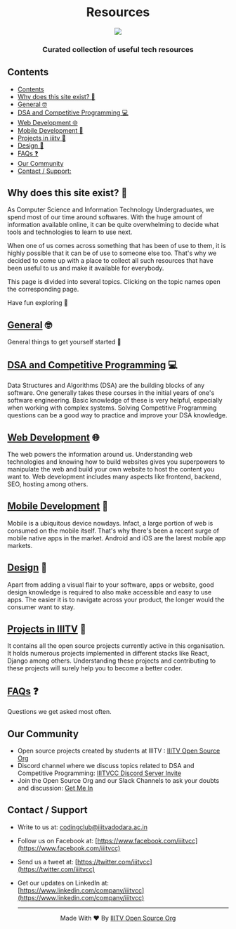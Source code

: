 <h1 align='center'>Resources</h1>

<p align='center'><img src='logo_trans.png'></p>

<h3 align='center'>Curated collection of useful tech resources</h3>

## Contents

- [Contents](#contents)
- [Why does this site exist? 🤔](#why-does-this-site-exist-)
- [General 🤓](#general-)
- [DSA and Competitive Programming 💻](#dsa-and-competitive-programming-)
- [Web Development 🌐](#web-development-)
- [Mobile Development 📱](#mobile-development-)
- [Projects in iiitv 📘](#projects-in-iiitv-)
- [Design 🎨](#design-)
- [FAQs ❓](#faqs-)
- [Our Community](#our-community)
- [Contact / Support:](#contact--support)

## Why does this site exist? 🤔

As Computer Science and Information Technology Undergraduates, we spend most of our time around softwares. With the huge amount of information available online, it can be quite overwhelming to decide what tools and technologies to learn to use next.

When one of us comes across something that has been of use to them, it is highly possible that it can be of use to someone else too. That's why we decided to come up with a place to collect all such resources that have been useful to us and make it available for everybody.

This page is divided into several topics. Clicking on the topic names open the corresponding page.

Have fun exploring 🖖

## [General](general.md) 🤓

General things to get yourself started 🍾

## [DSA and Competitive Programming](dsa-cp.md) 💻

Data Structures and Algorithms (DSA) are the building blocks of any software. One generally takes these courses in the initial years of one's software engineering. Basic knowledge of these is very helpful, especially when working with complex systems.
Solving Competitive Programming questions can be a good way to practice and improve your DSA knowledge.

## [Web Development](web-dev.md) 🌐

The web powers the information around us. Understanding web technologies and knowing how to build websites gives you superpowers to manipulate the web and build your own website to host the content you want to.
Web development includes many aspects like frontend, backend, SEO, hosting among others.

## [Mobile Development](mobile-dev.md) 📱

Mobile is a ubiquitous device nowdays. Infact, a large portion of web is consumed on the mobile itself. That's why there's been a recent surge of mobile native apps in the market.
Android and iOS are the larest mobile app markets.

## [Design](design.md) 🎨

Apart from adding a visual flair to your software, apps or website, good design knowledge is required to also make accessible and easy to use apps. The easier it is to navigate across your product, the longer would the consumer want to stay.

## [Projects in IIITV](repos.md) 📘

It contains all the open source projects currently active in this organisation. It holds numerous projects implemented in different stacks like React, Django among others.
Understanding these projects and contributing to these projects will surely help you to become a better coder.

## [FAQs](faq.md) ❓

Questions we get asked most often.

## Our Community

- Open source projects created by students at IIITV : [IIITV Open Source Org](https://github.com/iiitv)
- Discord channel where we discuss topics related to DSA and Competitive Programming: [IIITVCC Discord Server Invite](https://discord.gg/pUPbVHF)
- Join the Open Source Org and our Slack Channels to ask your doubts and discussion: [Get Me In](https://getmein.glitch.me/)

## Contact / Support

- Write to us at: [codingclub@iiitvadodara.ac.in](mailto:codingclub@iiitvadodara.ac.in)
- Follow us on Facebook at: [https://www.facebook.com/iiitvcc](https://www.facebook.com/iiitvcc)
- Send us a tweet at: [https://twitter.com/iiitvcc](https://twitter.com/iiitvcc)
- Get our updates on LinkedIn at: [https://www.linkedin.com/company/iiitvcc](https://www.linkedin.com/company/iiitvcc)

  ***

<p align='center'>Made With ❤️ By <a href="https://github/iiitv">IIITV Open Source Org</a></p>
